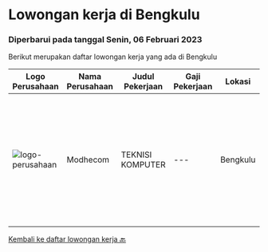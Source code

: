 
  # Lowongan kerja di Bengkulu

  ### Diperbarui pada tanggal Senin, 06 Februari 2023

  Berikut merupakan daftar lowongan kerja yang ada di Bengkulu

  |Logo Perusahaan | Nama Perusahaan | Judul Pekerjaan | Gaji Pekerjaan | Lokasi | Deskripsi | Tanggal diunggah | Pranala |
  | -------------- | --------------- | --------------- | --------- | --------- | -------------- | ------- | ----------- |
  |![logo-perusahaan](https://i.ibb.co/sqvTCh9/112815900-stock-vector-no-image-available-icon-flat-vector.webp)|Modhecom|TEKNISI KOMPUTER|---|Bengkulu|KUALIFIKASI : Usia maksimal 25 tahun Pendidikan minimal SMK TKJ / MM sederajat Mempunyai minat belajar dan bekerja yang tinggi Mempunyai pengetahuan...|Senin, 30 Januari 2023|https://www.jobstreet.co.id/id/job/teknisi-komputer-4201671?token=0~48562d9b-78b1-4836-90db-a6494925b122&sectionRank=1&jobId=jobstreet-id-job-4201671|


  [Kembali ke daftar lowongan kerja 🔙](../README.md#daftar-lowongan-kerja)
  